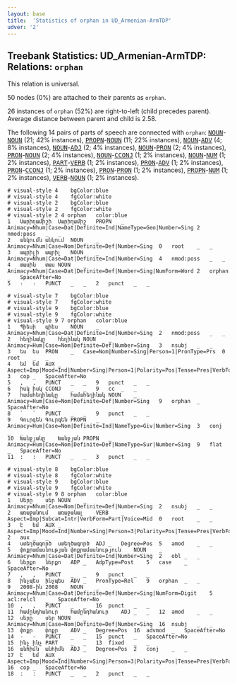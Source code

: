 ```yaml
---
layout: base
title:  'Statistics of orphan in UD_Armenian-ArmTDP'
udver: '2'
---
```


## Treebank Statistics: UD_Armenian-ArmTDP: Relations: `orphan`

This relation is universal.

50 nodes (0%) are attached to their parents as `orphan`.

26 instances of `orphan` (52%) are right-to-left (child precedes parent).
Average distance between parent and child is 2.58.

The following 14 pairs of parts of speech are connected with `orphan`: <tt><a href="hy_armtdp-pos-NOUN.html">NOUN</a></tt>-<tt><a href="hy_armtdp-pos-NOUN.html">NOUN</a></tt> (21; 42% instances), <tt><a href="hy_armtdp-pos-PROPN.html">PROPN</a></tt>-<tt><a href="hy_armtdp-pos-NOUN.html">NOUN</a></tt> (11; 22% instances), <tt><a href="hy_armtdp-pos-NOUN.html">NOUN</a></tt>-<tt><a href="hy_armtdp-pos-ADV.html">ADV</a></tt> (4; 8% instances), <tt><a href="hy_armtdp-pos-NOUN.html">NOUN</a></tt>-<tt><a href="hy_armtdp-pos-ADJ.html">ADJ</a></tt> (2; 4% instances), <tt><a href="hy_armtdp-pos-NOUN.html">NOUN</a></tt>-<tt><a href="hy_armtdp-pos-PRON.html">PRON</a></tt> (2; 4% instances), <tt><a href="hy_armtdp-pos-PRON.html">PRON</a></tt>-<tt><a href="hy_armtdp-pos-NOUN.html">NOUN</a></tt> (2; 4% instances), <tt><a href="hy_armtdp-pos-NOUN.html">NOUN</a></tt>-<tt><a href="hy_armtdp-pos-CCONJ.html">CCONJ</a></tt> (1; 2% instances), <tt><a href="hy_armtdp-pos-NOUN.html">NOUN</a></tt>-<tt><a href="hy_armtdp-pos-NUM.html">NUM</a></tt> (1; 2% instances), <tt><a href="hy_armtdp-pos-PART.html">PART</a></tt>-<tt><a href="hy_armtdp-pos-VERB.html">VERB</a></tt> (1; 2% instances), <tt><a href="hy_armtdp-pos-PRON.html">PRON</a></tt>-<tt><a href="hy_armtdp-pos-ADV.html">ADV</a></tt> (1; 2% instances), <tt><a href="hy_armtdp-pos-PRON.html">PRON</a></tt>-<tt><a href="hy_armtdp-pos-CCONJ.html">CCONJ</a></tt> (1; 2% instances), <tt><a href="hy_armtdp-pos-PRON.html">PRON</a></tt>-<tt><a href="hy_armtdp-pos-PRON.html">PRON</a></tt> (1; 2% instances), <tt><a href="hy_armtdp-pos-PROPN.html">PROPN</a></tt>-<tt><a href="hy_armtdp-pos-NUM.html">NUM</a></tt> (1; 2% instances), <tt><a href="hy_armtdp-pos-VERB.html">VERB</a></tt>-<tt><a href="hy_armtdp-pos-NOUN.html">NOUN</a></tt> (1; 2% instances).


~~~ conllu
# visual-style 4	bgColor:blue
# visual-style 4	fgColor:white
# visual-style 2	bgColor:blue
# visual-style 2	fgColor:white
# visual-style 2 4 orphan	color:blue
1	Սարիղամիշի	Սարիղամիշ	PROPN	_	Animacy=Nhum|Case=Dat|Definite=Ind|NameType=Geo|Number=Sing	2	nmod:poss	_	_
2	անկումն	անկում	NOUN	_	Animacy=Nhum|Case=Nom|Definite=Def|Number=Sing	0	root	_	_
3	ապրիլի	ապրիլ	NOUN	_	Animacy=Nhum|Case=Dat|Definite=Ind|Number=Sing	4	nmod:poss	_	_
4	տասին	տաս	NOUN	_	Animacy=Nhum|Case=Dat|Definite=Def|Number=Sing|NumForm=Word	2	orphan	_	SpaceAfter=No
5	։	։	PUNCT	_	_	2	punct	_	_

~~~


~~~ conllu
# visual-style 7	bgColor:blue
# visual-style 7	fgColor:white
# visual-style 9	bgColor:blue
# visual-style 9	fgColor:white
# visual-style 9 7 orphan	color:blue
1	Պիեսի	պիես	NOUN	_	Animacy=Nhum|Case=Dat|Definite=Ind|Number=Sing	2	nmod:poss	_	_
2	հեղինակը	հեղինակ	NOUN	_	Animacy=Hum|Case=Nom|Definite=Def|Number=Sing	3	nsubj	_	_
3	ես	ես	PRON	_	Case=Nom|Number=Sing|Person=1|PronType=Prs	0	root	_	_
4	եմ	եմ	AUX	_	Aspect=Imp|Mood=Ind|Number=Sing|Person=1|Polarity=Pos|Tense=Pres|VerbForm=Fin	3	cop	_	SpaceAfter=No
5	,	,	PUNCT	_	_	9	punct	_	_
6	իսկ	իսկ	CCONJ	_	_	9	cc	_	_
7	համահեղինակը	համահեղինակ	NOUN	_	Animacy=Hum|Case=Nom|Definite=Def|Number=Sing	9	orphan	_	SpaceAfter=No
8	`	`	PUNCT	_	_	9	punct	_	_
9	Գուրգեն	Գուրգեն	PROPN	_	Animacy=Hum|Case=Nom|Definite=Ind|NameType=Giv|Number=Sing	3	conj	_	_
10	Խանջյանը	Խանջյան	PROPN	_	Animacy=Hum|Case=Nom|Definite=Def|NameType=Sur|Number=Sing	9	flat	_	SpaceAfter=No
11	:	:	PUNCT	_	_	3	punct	_	_

~~~


~~~ conllu
# visual-style 8	bgColor:blue
# visual-style 8	fgColor:white
# visual-style 9	bgColor:blue
# visual-style 9	fgColor:white
# visual-style 9 8 orphan	color:blue
1	Սերը	սեր	NOUN	_	Animacy=Nhum|Case=Nom|Definite=Def|Number=Sing	2	nsubj	_	_
2	առաջանում	առաջանալ	VERB	_	Aspect=Imp|Subcat=Intr|VerbForm=Part|Voice=Mid	0	root	_	_
3	է	եմ	AUX	_	Aspect=Imp|Mood=Ind|Number=Sing|Person=3|Polarity=Pos|Tense=Pres|VerbForm=Fin	2	aux	_	_
4	ստեղծագործ	ստեղծագործ	ADJ	_	Degree=Pos	5	amod	_	_
5	փոքրամասնության	փոքրամասնություն	NOUN	_	Animacy=Nhum|Case=Dat|Definite=Ind|Number=Sing	2	obl	_	_
6	ներքո	ներքո	ADP	_	AdpType=Post	5	case	_	SpaceAfter=No
7	,	,	PUNCT	_	_	9	punct	_	_
8	ինչպես	ինչպես	ADV	_	PronType=Rel	9	orphan	_	_
9	2008-ին	2008	NOUN	_	Animacy=Nhum|Case=Dat|Definite=Def|Number=Sing|NumForm=Digit	5	acl:relcl	_	SpaceAfter=No
10	,	,	PUNCT	_	_	16	punct	_	_
11	համընդհանուր	համընդհանուր	ADJ	_	_	12	amod	_	_
12	սերը	սեր	NOUN	_	Animacy=Nhum|Case=Nom|Definite=Def|Number=Sing	16	nsubj	_	_
13	փոքր	փոքր	ADV	_	Degree=Pos	16	advmod	_	SpaceAfter=No
14	-	-	PUNCT	_	_	15	punct	_	SpaceAfter=No
15	ինչ	ինչ	PART	_	_	13	fixed	_	_
16	անհիմն	անհիմն	ADJ	_	Degree=Pos	2	conj	_	_
17	է	եմ	AUX	_	Aspect=Imp|Mood=Ind|Number=Sing|Person=3|Polarity=Pos|Tense=Pres|VerbForm=Fin	16	cop	_	SpaceAfter=No
18	:	:	PUNCT	_	_	2	punct	_	_

~~~


